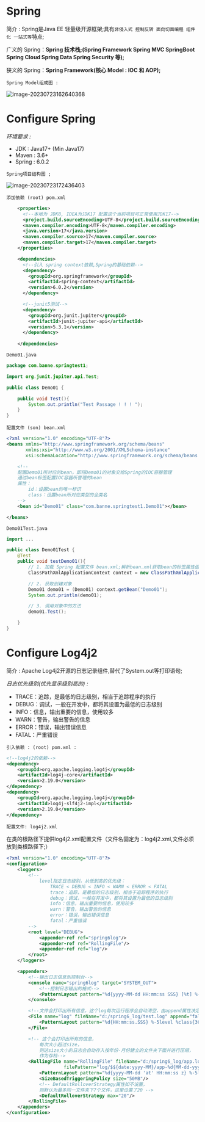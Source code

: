 # Spring

简介 : Spring是Java EE 轻量级开源框架;具有`非侵入式 控制反转 面向切面编程 组件化 一站式等`特点;

广义的 Spring：**Spring 技术栈;(Spring Framework Spring MVC SpringBoot Spring Cloud Spring Data Spring Security 等);**  

狭义的 Spring：**Spring Framework(核心 Model : IOC 和 AOP);**

`Spring Model组成图 :`

![image-20230723162640368](https://banne.oss-cn-shanghai.aliyuncs.com/Java/image-20230723162640368.png)

# Configure Spring

*环境要求 :*

- JDK : Java17+ (Min Java17)
- Maven : 3.6+
- Spring : 6.0.2

`Spring项目结构图 ;`

![image-20230723172436403](https://banne.oss-cn-shanghai.aliyuncs.com/Java/image-20230723172436403.png) 

`添加依赖 (root) pom.xml`

```xml
    <properties>
      <!--本地为 JDK8, IDEA为JDK17 配置这个当前项目可正常使用JDK17-->
      <project.build.sourceEncoding>UTF-8</project.build.sourceEncoding>
      <maven.compiler.encoding>UTF-8</maven.compiler.encoding>
      <java.version>17</java.version>
      <maven.compiler.source>17</maven.compiler.source>
      <maven.compiler.target>17</maven.compiler.target>
    </properties> 

    <dependencies>
      <!--引入 spring context依赖,Spring的基础依赖-->
      <dependency>
        <groupId>org.springframework</groupId>
        <artifactId>spring-context</artifactId>
        <version>6.0.2</version>
      </dependency>

      <!--junit5测试-->
      <dependency>
        <groupId>org.junit.jupiter</groupId>
        <artifactId>junit-jupiter-api</artifactId>
        <version>5.3.1</version>
      </dependency>
        
    </dependencies>
```

`Demo01.java`

```java
package com.banne.springtest1;

import org.junit.jupiter.api.Test;

public class Demo01 {

    public void Test(){
        System.out.println("Test Passage ! ! ! ");
    }
}
```

`配置文件 (son) bean.xml`

```xml
<?xml version="1.0" encoding="UTF-8"?>
<beans xmlns="http://www.springframework.org/schema/beans"
       xmlns:xsi="http://www.w3.org/2001/XMLSchema-instance"
       xsi:schemaLocation="http://www.springframework.org/schema/beans http://www.springframework.org/schema/beans/spring-beans.xsd">

    <!--
    配置Demo01所对应的bean，即将Demo01的对象交给Spring的IOC容器管理
    通过bean标签配置IOC容器所管理的bean
    属性：
        id：设置bean的唯一标识
        class：设置bean所对应类型的全类名
	-->
    <bean id="Demo01" class="com.banne.springtest1.Demo01"></bean>

</beans>
```

`Demo01Test.java`

```java
import ...

public class Demo01Test {
    @Test
    public void testDemo01(){
        // 1. 加载 Spring 配置文件 bean.xml;解析bean.xml获取bean的标签属性值 id和class;反射根据类全路径创建对象;存储在beanDefinitionMap集合;
        ClassPathXmlApplicationContext context = new ClassPathXmlApplicationContext("bean.xml");

        // 2. 获取创建对象
        Demo01 demo01 = (Demo01) context.getBean("Demo01");
        System.out.println(demo01);

        // 3. 调用对象中的方法
        demo01.Test();

    }
}
```

# Configure Log4j2

简介 : Apache Log4j2开源的日志记录组件,替代了System.out等打印语句;

*日志优先级别(优先显示级别高的) :*

- TRACE：追踪，是最低的日志级别，相当于追踪程序的执行
- DEBUG：调试，一般在开发中，都将其设置为最低的日志级别
- INFO：信息，输出重要的信息，使用较多
- WARN：警告，输出警告的信息
-  ERROR：错误，输出错误信息
- FATAL：严重错误

 `引入依赖 : (root) pom.xml :`  

```xml
<!--log4j2的依赖-->
<dependency>
    <groupId>org.apache.logging.log4j</groupId>
    <artifactId>log4j-core</artifactId>
    <version>2.19.0</version>
</dependency>
<dependency>
    <groupId>org.apache.logging.log4j</groupId>
    <artifactId>log4j-slf4j2-impl</artifactId>
    <version>2.19.0</version>
</dependency>
```

`配置文件: log4j2.xml`

在类的根路径下提供log4j2.xml配置文件（文件名固定为：log4j2.xml,文件必须放到类根路径下;）

```xml
<?xml version="1.0" encoding="UTF-8"?>
<configuration>
    <loggers>
        <!--
            level指定日志级别，从低到高的优先级：
                TRACE < DEBUG < INFO < WARN < ERROR < FATAL
                trace：追踪，是最低的日志级别，相当于追踪程序的执行
                debug：调试，一般在开发中，都将其设置为最低的日志级别
                info：信息，输出重要的信息，使用较多
                warn：警告，输出警告的信息
                error：错误，输出错误信息
                fatal：严重错误
        -->
        <root level="DEBUG">
            <appender-ref ref="spring6log"/>
            <appender-ref ref="RollingFile"/>
            <appender-ref ref="log"/>
        </root>
    </loggers>

    <appenders>
        <!--输出日志信息到控制台-->
        <console name="spring6log" target="SYSTEM_OUT">
            <!--控制日志输出的格式-->
            <PatternLayout pattern="%d{yyyy-MM-dd HH:mm:ss SSS} [%t] %-3level %logger{1024} - %msg%n"/>
        </console>

        <!--文件会打印出所有信息，这个log每次运行程序会自动清空，由append属性决定，适合临时测试用-->
        <File name="log" fileName="d:/spring6_log/test.log" append="false">
            <PatternLayout pattern="%d{HH:mm:ss.SSS} %-5level %class{36} %L %M - %msg%xEx%n"/>
        </File>

        <!-- 这个会打印出所有的信息，
            每次大小超过size，
            则这size大小的日志会自动存入按年份-月份建立的文件夹下面并进行压缩，
            作为存档-->
        <RollingFile name="RollingFile" fileName="d:/spring6_log/app.log"
                     filePattern="log/$${date:yyyy-MM}/app-%d{MM-dd-yyyy}-%i.log.gz">
            <PatternLayout pattern="%d{yyyy-MM-dd 'at' HH:mm:ss z} %-5level %class{36} %L %M - %msg%xEx%n"/>
            <SizeBasedTriggeringPolicy size="50MB"/>
            <!-- DefaultRolloverStrategy属性如不设置，
            则默认为最多同一文件夹下7个文件，这里设置了20 -->
            <DefaultRolloverStrategy max="20"/>
        </RollingFile>
    </appenders>
</configuration>
```

